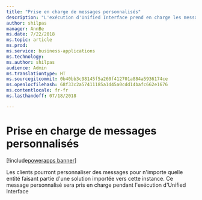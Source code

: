 ```yaml
---
title: "Prise en charge de messages personnalisés"
description: "L'exécution d'Unified Interface prend en charge les messages personnalisés"
author: shilpas
manager: AnnBe
ms.date: 7/22/2018
ms.topic: article
ms.prod: 
ms.service: business-applications
ms.technology: 
ms.author: shilpas
audience: Admin
ms.translationtype: HT
ms.sourcegitcommit: 0b40bb3c98145f5a260f412701a884a5936174ce
ms.openlocfilehash: 68f33c2a57411185a1d45a0cdd14bafc662e1676
ms.contentlocale: fr-fr
ms.lasthandoff: 07/18/2018

---
```

# <a name="support-for-custom-messages"></a>Prise en charge de messages personnalisés

[!include[powerapps banner](../includes/powerapps.md)]




Les clients pourront personnaliser des messages pour n'importe quelle entité faisant partie d'une solution importée vers cette instance. Ce message personnalisé sera pris en charge pendant l'exécution d'Unified Interface


